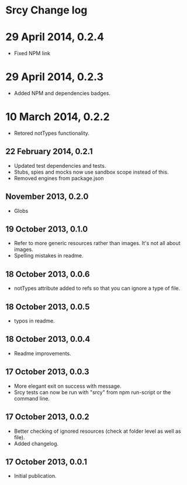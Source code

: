 # Srcy Change log

# 29 April 2014, 0.2.4

* Fixed NPM link

# 29 April 2014, 0.2.3

* Added NPM and dependencies badges.

# 10 March 2014, 0.2.2

* Retored notTypes functionality.

## 22 February 2014, 0.2.1

* Updated test dependencies and tests.
* Stubs, spies and mocks now use sandbox scope instead of this.
* Removed engines from package.json

## November 2013, 0.2.0

* Globs

## 19 October 2013, 0.1.0

* Refer to more generic resources rather than images. It's not all about images.
* Spelling mistakes in readme.

## 18 October 2013, 0.0.6

* notTypes attribute added to refs so that you can ignore a type of file.

## 18 October 2013, 0.0.5

* typos in readme.

## 18 October 2013, 0.0.4

* Readme improvements.

## 17 October 2013, 0.0.3

* More elegant exit on success with message.
* Srcy tests can now be run with "srcy" from npm run-script or the command line.

## 17 October 2013, 0.0.2

* Better checking of ignored resources (check at folder level as well as file).
* Added changelog.

## 17 October 2013, 0.0.1

* Initial publication.
